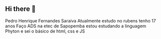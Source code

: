 ## Hi there 👋

Pedro Henrique Fernandes Saraiva
Atualmente estudo no rubens
tenho 17 anos
Faço ADS na etec de Sapopemba
estou estudando a linguagem Phyton
e sei o básico de html, css e JS
